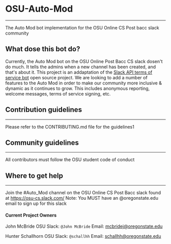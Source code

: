 # OSU-Auto-Mod
___
The Auto Mod bot implementation for the OSU Online CS Post bacc slack community

## What dose this bot do?
Currently, the Auto Mod bot on the OSU Online Post Bacc CS slack dosen't do much. It tells the admins when a new channel has been created, and that's about it. This project is an addaptation of the [Slack API terms of service bot](https://github.com/slackapi/template-terms-of-service) open source project. We are looking to add a number of features to the Auto Mod in order to make our community more inclusive & dynamic as it continues to grow. This includes anonymous reporting, welcome messages, terms of service signing, etc. 

## Contribution guidelines
___
Please refer to the CONTRIBUTING.md file for the guidelines1

## Community guidelines
___
All contributors must follow the OSU student code of conduct 

## Where to get help
___
Join the #Auto_Mod channel on the OSU Online CS Post Bacc slack found at https://osu-cs.slack.com/
Note: You MUST have an @oregonstate.edu email to sign up for this slack

#### Current Project Owners
John McBride 
OSU Slack: `@John McBride`
Email: mcbridej@oregonstate.edu

Hunter Schallhorn
OSU Slack: `@schallhh`
Email: schallhh@oregonstate.edu
